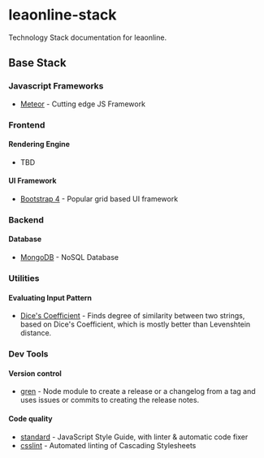 # leaonline-stack
Technology Stack documentation for leaonline.

## Base Stack

### Javascript Frameworks

* [Meteor](https://www.meteor.com/) - Cutting edge JS Framework

### Frontend

#### Rendering Engine

* TBD

#### UI Framework

* [Bootstrap 4](https://getbootstrap.com/) - Popular grid based UI framework

### Backend

#### Database

* [MongoDB](https://www.mongodb.com/) - NoSQL Database


### Utilities

#### Evaluating Input Pattern

* [Dice's Coefficient](https://github.com/aceakash/string-similarity) - 
Finds degree of similarity between two strings, based on Dice's Coefficient, which is mostly better than Levenshtein distance.

### Dev Tools

#### Version control

* [gren](https://github.com/github-tools/github-release-notes) -  Node module to create a release or a changelog from a tag and uses issues or commits to creating the release notes. 

#### Code quality

* [standard](https://github.com/standard/standard) - JavaScript Style Guide, with linter & automatic code fixer
* [csslint](https://github.com/CSSLint/csslint) - Automated linting of Cascading Stylesheets 

